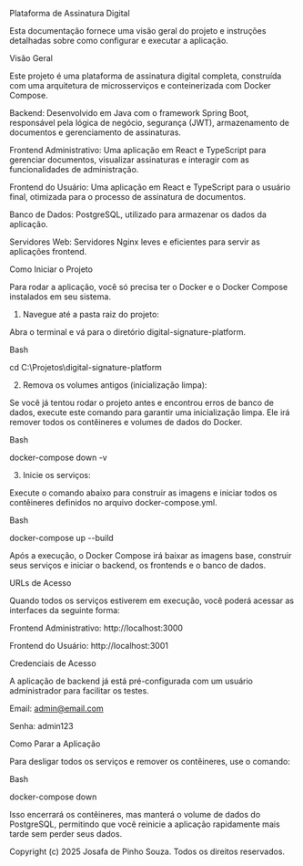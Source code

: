 Plataforma de Assinatura Digital

Esta documentação fornece uma visão geral do projeto e instruções detalhadas sobre como configurar e executar a aplicação.

Visão Geral

Este projeto é uma plataforma de assinatura digital completa, construída com uma arquitetura de microsserviços e conteinerizada com Docker Compose.

Backend: Desenvolvido em Java com o framework Spring Boot, responsável pela lógica de negócio, segurança (JWT), armazenamento de documentos e gerenciamento de assinaturas.

Frontend Administrativo: Uma aplicação em React e TypeScript para gerenciar documentos, visualizar assinaturas e interagir com as funcionalidades de administração.

Frontend do Usuário: Uma aplicação em React e TypeScript para o usuário final, otimizada para o processo de assinatura de documentos.

Banco de Dados: PostgreSQL, utilizado para armazenar os dados da aplicação.

Servidores Web: Servidores Nginx leves e eficientes para servir as aplicações frontend.

Como Iniciar o Projeto

Para rodar a aplicação, você só precisa ter o Docker e o Docker Compose instalados em seu sistema.

1. Navegue até a pasta raiz do projeto:

Abra o terminal e vá para o diretório digital-signature-platform.

Bash

cd C:\Projetos\digital-signature-platform

2. Remova os volumes antigos (inicialização limpa):

Se você já tentou rodar o projeto antes e encontrou erros de banco de dados, execute este comando para garantir uma inicialização limpa. Ele irá remover todos os contêineres e volumes de dados do Docker.

Bash

docker-compose down -v

3. Inicie os serviços:

Execute o comando abaixo para construir as imagens e iniciar todos os contêineres definidos no arquivo docker-compose.yml.

Bash

docker-compose up --build

Após a execução, o Docker Compose irá baixar as imagens base, construir seus serviços e iniciar o backend, os frontends e o banco de dados.

URLs de Acesso

Quando todos os serviços estiverem em execução, você poderá acessar as interfaces da seguinte forma:

Frontend Administrativo: http://localhost:3000

Frontend do Usuário: http://localhost:3001

Credenciais de Acesso

A aplicação de backend já está pré-configurada com um usuário administrador para facilitar os testes.

Email: admin@email.com

Senha: admin123

Como Parar a Aplicação

Para desligar todos os serviços e remover os contêineres, use o comando:

Bash

docker-compose down

Isso encerrará os contêineres, mas manterá o volume de dados do PostgreSQL, permitindo que você reinicie a aplicação rapidamente mais tarde sem perder seus dados.


Copyright (c) 2025 Josafa de Pinho Souza. Todos os direitos reservados.

